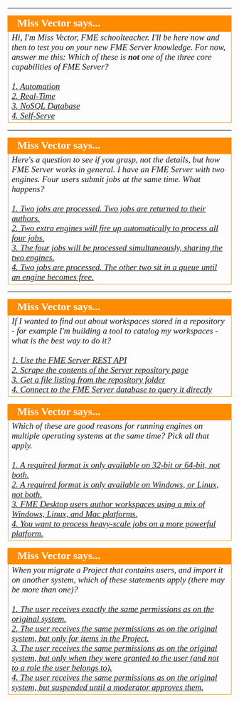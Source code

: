 <!--A document to store miss vector while the course is being re-arranged--> 


---

<!--Person X Says Section-->

<table style="border-spacing: 0px">
<tr>
<td style="vertical-align:middle;background-color:darkorange;border: 2px solid darkorange">
<i class="fa fa-quote-left fa-lg fa-pull-left fa-fw" style="color:white;padding-right: 12px;vertical-align:text-top"></i>
<span style="color:white;font-size:x-large;font-weight: bold;font-family:serif">Miss Vector says...</span>
</td>
</tr>

<tr>
<td style="border: 1px solid darkorange">
<span style="font-family:serif; font-style:italic; font-size:larger">
Hi, I'm Miss Vector, FME schoolteacher. I'll be here now and then to test you on your new FME Server knowledge. For now, answer me this: Which of these is <strong>not</strong> one of the three core capabilities of FME Server?
<br><br><a href="http://52.73.3.37/fmedatastreaming/Manual/QAResponse2017.fmw?chapter=21&question=1&answer=1&DestDataset_TEXTLINE=C%3A%5CFMEOutput%5CQAResponse.html">1. Automation</a>
<br><a href="http://52.73.3.37/fmedatastreaming/Manual/QAResponse2017.fmw?chapter=21&question=1&answer=2&DestDataset_TEXTLINE=C%3A%5CFMEOutput%5CQAResponse.html">2. Real-Time</a>
<br><a href="http://52.73.3.37/fmedatastreaming/Manual/QAResponse2017.fmw?chapter=21&question=1&answer=3&DestDataset_TEXTLINE=C%3A%5CFMEOutput%5CQAResponse.html">3. NoSQL Database</a>
<br><a href="http://52.73.3.37/fmedatastreaming/Manual/QAResponse2017.fmw?chapter=21&question=1&answer=4&DestDataset_TEXTLINE=C%3A%5CFMEOutput%5CQAResponse.html">4. Self-Serve</a>
</span>
</td>
</tr>
</table>


---

<!--Person X Says Section-->

<table style="border-spacing: 0px">
<tr>
<td style="vertical-align:middle;background-color:darkorange;border: 2px solid darkorange">
<i class="fa fa-quote-left fa-lg fa-pull-left fa-fw" style="color:white;padding-right: 12px;vertical-align:text-top"></i>
<span style="color:white;font-size:x-large;font-weight: bold;font-family:serif">Miss Vector says...</span>
</td>
</tr>

<tr>
<td style="border: 1px solid darkorange">
<span style="font-family:serif; font-style:italic; font-size:larger">
Here's a question to see if you grasp, not the details, but how FME Server works in general. I have an FME Server with two engines. Four users submit jobs at the same time. What happens?
<br><br><a href="http://52.73.3.37/fmedatastreaming/Manual/QAResponse2017.fmw?chapter=21&question=2&answer=1&DestDataset_TEXTLINE=C%3A%5CFMEOutput%5CQAResponse.html">1. Two jobs are processed. Two jobs are returned to their authors.</a>
<br><a href="http://52.73.3.37/fmedatastreaming/Manual/QAResponse2017.fmw?chapter=21&question=2&answer=2&DestDataset_TEXTLINE=C%3A%5CFMEOutput%5CQAResponse.html">2. Two extra engines will fire up automatically to process all four jobs.</a>
<br><a href="http://52.73.3.37/fmedatastreaming/Manual/QAResponse2017.fmw?chapter=21&question=2&answer=3&DestDataset_TEXTLINE=C%3A%5CFMEOutput%5CQAResponse.html">3. The four jobs will be processed simultaneously, sharing the two engines.</a>
<br><a href="http://52.73.3.37/fmedatastreaming/Manual/QAResponse2017.fmw?chapter=21&question=2&answer=4&DestDataset_TEXTLINE=C%3A%5CFMEOutput%5CQAResponse.html">4. Two jobs are processed. The other two sit in a queue until an engine becomes free.</a>
</span>
</td>
</tr>
</table>


---

<!--Person X Says Section-->

<table style="border-spacing: 0px">
<tr>
<td style="vertical-align:middle;background-color:darkorange;border: 2px solid darkorange">
<i class="fa fa-quote-left fa-lg fa-pull-left fa-fw" style="color:white;padding-right: 12px;vertical-align:text-top"></i>
<span style="color:white;font-size:x-large;font-weight: bold;font-family:serif">Miss Vector says...</span>
</td>
</tr>

<tr>
<td style="border: 1px solid darkorange">
<span style="font-family:serif; font-style:italic; font-size:larger">
If I wanted to find out about workspaces stored in a repository - for example I'm building a tool to catalog my workspaces - what is the best way to do it?
<br><br><a href="http://52.73.3.37/fmedatastreaming/Manual/QAResponse2017.fmw?chapter=21&question=3&answer=1&DestDataset_TEXTLINE=C%3A%5CFMEOutput%5CQAResponse.html">1. Use the FME Server REST API</a>
<br><a href="http://52.73.3.37/fmedatastreaming/Manual/QAResponse2017.fmw?chapter=21&question=3&answer=2&DestDataset_TEXTLINE=C%3A%5CFMEOutput%5CQAResponse.html">2. Scrape the contents of the Server repository page</a>
<br><a href="http://52.73.3.37/fmedatastreaming/Manual/QAResponse2017.fmw?chapter=21&question=3&answer=3&DestDataset_TEXTLINE=C%3A%5CFMEOutput%5CQAResponse.html">3. Get a file listing from the repository folder</a>
<br><a href="http://52.73.3.37/fmedatastreaming/Manual/QAResponse2017.fmw?chapter=21&question=3&answer=4&DestDataset_TEXTLINE=C%3A%5CFMEOutput%5CQAResponse.html">4. Connect to the FME Server database to query it directly</a>
</span>
</td>
</tr>
</table>




<!--Person X Says Section-->

<table style="border-spacing: 0px">
<tr>
<td style="vertical-align:middle;background-color:darkorange;border: 2px solid darkorange">
<i class="fa fa-quote-left fa-lg fa-pull-left fa-fw" style="color:white;padding-right: 12px;vertical-align:text-top"></i>
<span style="color:white;font-size:x-large;font-weight: bold;font-family:serif">Miss Vector says...</span>
</td>
</tr>

<tr>
<td style="border: 1px solid darkorange">
<span style="font-family:serif; font-style:italic; font-size:larger">
Which of these are good reasons for running engines on multiple operating systems at the same time? Pick all that apply.
<br><br><a href="http://52.73.3.37/fmedatastreaming/Manual/QAResponse2017.fmw?chapter=21&question=4&answer=1&DestDataset_TEXTLINE=C%3A%5CFMEOutput%5CQAResponse.html">1. A required format is only available on 32-bit or 64-bit, not both.</a>
<br><a href="http://52.73.3.37/fmedatastreaming/Manual/QAResponse2017.fmw?chapter=21&question=4&answer=2&DestDataset_TEXTLINE=C%3A%5CFMEOutput%5CQAResponse.html">2. A required format is only available on Windows, or Linux, not both.</a>
<br><a href="http://52.73.3.37/fmedatastreaming/Manual/QAResponse2017.fmw?chapter=21&question=4&answer=3&DestDataset_TEXTLINE=C%3A%5CFMEOutput%5CQAResponse.html">3. FME Desktop users author workspaces using a mix of Windows, Linux, and Mac platforms.</a>
<br><a href="http://52.73.3.37/fmedatastreaming/Manual/QAResponse2017.fmw?chapter=21&question=4&answer=4&DestDataset_TEXTLINE=C%3A%5CFMEOutput%5CQAResponse.html">4. You want to process heavy-scale jobs on a more powerful platform.</a>
</span>
</td>
</tr>
</table>


<!--Person X Says Section-->

<table style="border-spacing: 0px">
<tr>
<td style="vertical-align:middle;background-color:darkorange;border: 2px solid darkorange">
<i class="fa fa-quote-left fa-lg fa-pull-left fa-fw" style="color:white;padding-right: 12px;vertical-align:text-top"></i>
<span style="color:white;font-size:x-large;font-weight: bold;font-family:serif">Miss Vector says...</span>
</td>
</tr>

<tr>
<td style="border: 1px solid darkorange">
<span style="font-family:serif; font-style:italic; font-size:larger">
When you migrate a Project that contains users, and import it on another system, which of these statements apply (there may be more than one)?
<br><br><a href="http://52.73.3.37/fmedatastreaming/Manual/QAResponse2017.fmw?chapter=25&question=4&answer=1&DestDataset_TEXTLINE=C%3A%5CFMEOutput%5CQAResponse.html">1. The user receives exactly the same permissions as on the original system.</a>
<br><a href="http://52.73.3.37/fmedatastreaming/Manual/QAResponse2017.fmw?chapter=25&question=4&answer=2&DestDataset_TEXTLINE=C%3A%5CFMEOutput%5CQAResponse.html">2. The user receives the same permissions as on the original system, but only for items in the Project.</a>
<br><a href="http://52.73.3.37/fmedatastreaming/Manual/QAResponse2017.fmw?chapter=25&question=4&answer=3&DestDataset_TEXTLINE=C%3A%5CFMEOutput%5CQAResponse.html">3. The user receives the same permissions as on the original system, but only when they were granted to the user (and not to a role the user belongs to).</a>
<br><a href="http://52.73.3.37/fmedatastreaming/Manual/QAResponse2017.fmw?chapter=25&question=4&answer=4&DestDataset_TEXTLINE=C%3A%5CFMEOutput%5CQAResponse.html">4. The user receives the same permissions as on the original system, but suspended until a moderator approves them.</a>
</span>
</td>
</tr>
</table>

